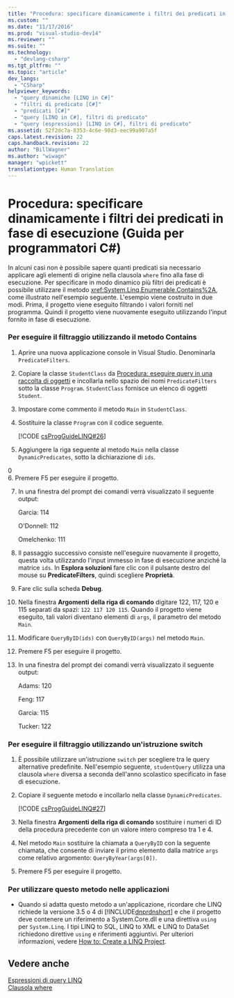 ```yaml
---
title: "Procedura: specificare dinamicamente i filtri dei predicati in fase di esecuzione (Guida per programmatori C#) | Microsoft Docs"
ms.custom: ""
ms.date: "11/17/2016"
ms.prod: "visual-studio-dev14"
ms.reviewer: ""
ms.suite: ""
ms.technology: 
  - "devlang-csharp"
ms.tgt_pltfrm: ""
ms.topic: "article"
dev_langs: 
  - "CSharp"
helpviewer_keywords: 
  - "query dinamiche [LINQ in C#]"
  - "filtri di predicato [C#]"
  - "predicati [C#]"
  - "query [LINQ in C#], filtri di predicato"
  - "query (espressioni) [LINQ in C#], filtri di predicato"
ms.assetid: 52f2dc7a-8353-4c6e-98d3-eec99a907a5f
caps.latest.revision: 22
caps.handback.revision: 22
author: "BillWagner"
ms.author: "wiwagn"
manager: "wpickett"
translationtype: Human Translation
---
```

# Procedura: specificare dinamicamente i filtri dei predicati in fase di esecuzione (Guida per programmatori C#)
In alcuni casi non è possibile sapere quanti predicati sia necessario applicare agli elementi di origine nella clausola `where` fino alla fase di esecuzione.  Per specificare in modo dinamico più filtri dei predicati è possibile utilizzare il metodo <xref:System.Linq.Enumerable.Contains%2A>, come illustrato nell'esempio seguente.  L'esempio viene costruito in due modi.  Prima, il progetto viene eseguito filtrando i valori forniti nel programma.  Quindi il progetto viene nuovamente eseguito utilizzando l'input fornito in fase di esecuzione.  
  
### Per eseguire il filtraggio utilizzando il metodo Contains  
  
1.  Aprire una nuova applicazione console in Visual Studio.  Denominarla `PredicateFilters`.  
  
2.  Copiare la classe `StudentClass` da [Procedura: eseguire query in una raccolta di oggetti](../../../csharp/programming-guide/linq-query-expressions/how-to-query-a-collection-of-objects.md) e incollarla nello spazio dei nomi `PredicateFilters` sotto la classe `Program`.  `StudentClass` fornisce un elenco di oggetti `Student`.  
  
3.  Impostare come commento il metodo `Main` in `StudentClass`.  
  
4.  Sostituire la classe `Program` con il codice seguente.  
  
     [!CODE [csProgGuideLINQ#26](../CodeSnippet/VS_Snippets_VBCSharp/csProgGuideLINQ#26)]  
  
5.  Aggiungere la riga seguente al metodo `Main` nella classe `DynamicPredicates`, sotto la dichiarazione di `ids`.  
  
<CodeContentPlaceHolder>0</CodeContentPlaceHolder>  
6.  Premere F5 per eseguire il progetto.  
  
7.  In una finestra del prompt dei comandi verrà visualizzato il seguente output:  
  
     Garcia: 114  
  
     O'Donnell: 112  
  
     Omelchenko: 111  
  
8.  Il passaggio successivo consiste nell'eseguire nuovamente il progetto, questa volta utilizzando l'input immesso in fase di esecuzione anziché la matrice `ids`.  In **Esplora soluzioni** fare clic con il pulsante destro del mouse su **PredicateFilters**, quindi scegliere **Proprietà**.  
  
9. Fare clic sulla scheda **Debug**.  
  
10. Nella finestra **Argomenti della riga di comando** digitare 122, 117, 120 e 115 separati da spazi: `122 117 120 115`.  Quando il progetto viene eseguito, tali valori diventano elementi di `args`, il parametro del metodo `Main`.  
  
11. Modificare `QueryByID(ids)` con `QueryByID(args)` nel metodo `Main`.  
  
12. Premere F5 per eseguire il progetto.  
  
13. In una finestra del prompt dei comandi verrà visualizzato il seguente output:  
  
     Adams: 120  
  
     Feng: 117  
  
     Garcia: 115  
  
     Tucker: 122  
  
### Per eseguire il filtraggio utilizzando un'istruzione switch  
  
1.  È possibile utilizzare un'istruzione `switch` per scegliere tra le query alternative predefinite.  Nell'esempio seguente, `studentQuery` utilizza una clausola `where` diversa a seconda dell'anno scolastico specificato in fase di esecuzione.  
  
2.  Copiare il seguente metodo e incollarlo nella classe `DynamicPredicates`.  
  
     [!CODE [csProgGuideLINQ#27](../CodeSnippet/VS_Snippets_VBCSharp/csProgGuideLINQ#27)]  
  
3.  Nella finestra **Argomenti della riga di comando** sostituire i numeri di ID della procedura precedente con un valore intero compreso tra 1 e 4.  
  
4.  Nel metodo `Main` sostituire la chiamata a `QueryByID` con la seguente chiamata, che consente di inviare il primo elemento dalla matrice `args` come relativo argomento: `QueryByYear(args[0])`.  
  
5.  Premere F5 per eseguire il progetto.  
  
### Per utilizzare questo metodo nelle applicazioni  
  
-   Quando si adatta questo metodo a un'applicazione, ricordare che LINQ richiede la versione 3.5 o 4 di [!INCLUDE[dnprdnshort](../../../csharp/getting-started/includes/dnprdnshort_md.md)] e che il progetto deve contenere un riferimento a System.Core.dll e una direttiva `using` per `System.Linq`.  I tipi LINQ to SQL, LINQ to XML e LINQ to DataSet richiedono direttive `using` e riferimenti aggiuntivi.  Per ulteriori informazioni, vedere [How to: Create a LINQ Project](../Topic/How%20to:%20Create%20a%20LINQ%20Project.md).  
  
## Vedere anche  
 [Espressioni di query LINQ](../../../csharp/programming-guide/linq-query-expressions/index.md)   
 [Clausola where](../../../csharp/language-reference/keywords/where-clause.md)